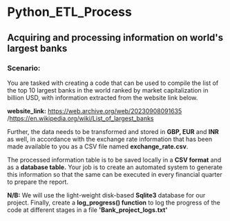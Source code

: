 # Python_ETL_Process
## Acquiring and processing information on world's largest banks

### Scenario:

You are tasked with creating a code that can be used to compile the list of the top 10 largest banks in the world ranked by market capitalization in billion USD, with information extracted from the website link below.


**website_link:** https://web.archive.org/web/20230908091635 /https://en.wikipedia.org/wiki/List_of_largest_banks


Further, the data needs to be transformed and stored in **GBP, EUR** and **INR** as well, in accordance with the exchange rate information that has been made available to you as a CSV file named **exchange_rate.csv**. 


The processed information table is to be saved locally in a **CSV format** and as a **database table.** Your job is to create an automated system to generate this information so that the same can be executed in every financial quarter to prepare the report.


**N/B:** We will use the light-weight disk-based **Sqlite3** database for our project. Finally, create a **log_progress() function** to log the progress of the code at different stages in a file **'Bank_project_logs.txt'**



